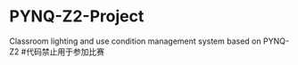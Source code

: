 # PYNQ-Z2-Project
Classroom lighting and use condition management system based on PYNQ-Z2
#代码禁止用于参加比赛
